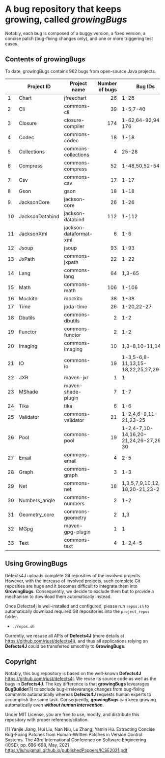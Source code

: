 # A bug repository that keeps growing, called ***growingBugs***

Notably, each bug is composed of a buggy version, a fixed version, a concise patch (bug-fixing changes only), and one or more triggering test cases.

## Contents of growingBugs
To date, growingBugs contains 962 bugs from open-source Java projects. 

|   | Project ID      | Project name               | Number of bugs | Bug IDs      | 
|-----------------|-----------------|----------------------------|---------------:|---------------------|
| 1     | Chart           | jfreechart                 |       26       | 1-26                |
| 2     | Cli             | commons-cli                |       39       | 1-5,7-40            |
| 3     | Closure         | closure-compiler           |      174       | 1-62,64-92,94-176   |
| 4     | Codec           | commons-codec              |       18       | 1-18                |
| 5     | Collections     | commons-collections        |        4       | 25-28               |
| 6     | Compress        | commons-compress           |       52       | 1-48,50,52-54       |
| 7     | Csv             | commons-csv                |       17       | 1-17                |
| 8     | Gson            | gson                       |       18       | 1-18                |
| 9     | JacksonCore     | jackson-core               |       26       | 1-26                |
| 10     | JacksonDatabind | jackson-databind           |      112       | 1-112               |
| 11     | JacksonXml      | jackson-dataformat-xml     |        6       | 1-6                 |
| 12    | Jsoup           | jsoup                      |       93       | 1-93                |
| 13     | JxPath          | commons-jxpath             |       22       | 1-22                |
| 14     | Lang            | commons-lang               |       64       | 1,3-65              |
| 15     | Math            | commons-math               |      106       | 1-106               |
| 16     | Mockito         | mockito                    |       38       | 1-38                |
| 17     | Time            | joda-time                  |       26       | 1-20,22-27          |
| 18     | Dbutils         | commons-dbutils            |        2       | 1-2                 |
| 19     | Functor         | commons-functor            |        2       | 1-2                 |
| 20     | Imaging         | commons-imaging            |        10      | 1,3-8,10-11,14  |
| 21     | IO              | commons-io                 |        19       | 1-3,5-6,8-11,13,15-18,22,25,27,29-30                |
| 22     | JXR             | maven-jxr                  |        1       | 1                   |
| 23     | MShade          | maven-shade-plugin         |        7       | 1-7                 |
| 24     | Tika            | tika                       |        6       | 1-6               |
| 25     | Validator       | commons-validator          |        21      | 1-2,4,6-9,11-21,23-25 |
| 26     | Pool            | commons-pool               |        19      | 1-2,4-7,10-14,16,20-21,24,26-27,29-30|
| 27     | Email           | commons-email              |        4       | 2-5                 |
| 28     | Graph           | commons-graph              |        3       | 1-3                 |
| 29     | Net             | commons-net                |        18      | 1,3,5,7,9,10,12,14-18,20-21,23-26             |
| 30     | Numbers_angle   | commons-numbers            |        2       | 1-2               |
| 31     | Geometry_core   | commons-geometry           |        2       | 1,3               |
| 32     | MGpg            | maven-gpg-plugin           |        1       | 1               |
| 33     | Text            | commons-text               |        4       | 1-2,4-5               |

## Using GrowingBugs
Defects4J uploads complete Git reposities of the involved projects. However, with the increase of involved projects, such complete Git reposities are huge and it becomes difficult to integrate them into **GrowingBugs**. Consequently, we decide to exclude them but to provide a mechanism to download them automatically instead.

Once Defects4j is well-installed and configured, please run `repos.sh` to automatically download required Git repositories into the `project_repos` folder.

  - `./repos.sh`

Currently, we resuse all APIs of **Defects4J** (more details at  https://github.com/rjust/defects4j), and thus all applications relying on **Defects4J** could be transferred smoothly to **GrowingBugs**. 



## Copyright
Notably, this bug repository is based on the well-known **Defects4J** https://github.com/rjust/defects4j. We reuse its source code as well as the bugs in **Defects4J**. The key difference is that **growingBugs** levearages **BugBuilder**[1] to exclude bug-irrelevarange changes from bug-fixing commmits automatically whereas **Defects4J** requests human experts to accomplish the same task. Consequently, **growingBugs** can keep growing automatically even ***without human intervention***.  

Under MIT License, you are free to use, modify, and distribute this repository with proper reference/citation.

[1] Yanjie Jiang, Hui Liu, Nan Niu, Lu Zhang, Yamin Hu. Extracting Concise Bug-Fixing Patches from Human-Written Patches in Version Control Systems. The 43rd International Conference on Software Engineering (ICSE), pp. 686-698, May, 2021 https://liuhuigmail.github.io/publishedPappers/ICSE2021.pdf

